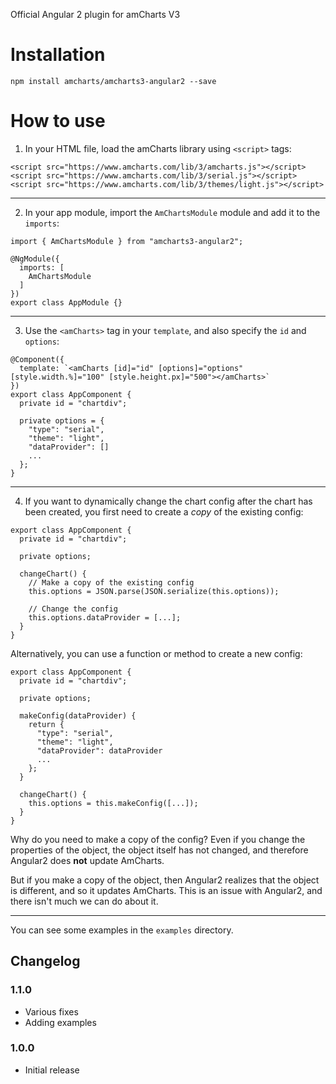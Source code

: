 Official Angular 2 plugin for amCharts V3

Installation
============

```
npm install amcharts/amcharts3-angular2 --save
```

How to use
==========

1) In your HTML file, load the amCharts library using `<script>` tags:

```
<script src="https://www.amcharts.com/lib/3/amcharts.js"></script>
<script src="https://www.amcharts.com/lib/3/serial.js"></script>
<script src="https://www.amcharts.com/lib/3/themes/light.js"></script>
```

----

2) In your app module, import the `AmChartsModule` module and add it to the `imports`:

```
import { AmChartsModule } from "amcharts3-angular2";

@NgModule({
  imports: [
    AmChartsModule
  ]
})
export class AppModule {}
```

----

3) Use the `<amCharts>` tag in your `template`, and also specify the `id` and `options`:

```
@Component({
  template: `<amCharts [id]="id" [options]="options" [style.width.%]="100" [style.height.px]="500"></amCharts>`
})
export class AppComponent {
  private id = "chartdiv";

  private options = {
    "type": "serial",
    "theme": "light",
    "dataProvider": []
    ...
  };
}
```

----

4) If you want to dynamically change the chart config after the chart has been created, you first need to create a *copy* of the existing config:

```
export class AppComponent {
  private id = "chartdiv";

  private options;

  changeChart() {
    // Make a copy of the existing config
    this.options = JSON.parse(JSON.serialize(this.options));

    // Change the config
    this.options.dataProvider = [...];
  }
}
```

Alternatively, you can use a function or method to create a new config:

```
export class AppComponent {
  private id = "chartdiv";

  private options;

  makeConfig(dataProvider) {
    return {
      "type": "serial",
      "theme": "light",
      "dataProvider": dataProvider
      ...
    };
  }

  changeChart() {
    this.options = this.makeConfig([...]);
  }
}
```

Why do you need to make a copy of the config? Even if you change the properties of the object, the object itself has not changed, and therefore Angular2 does **not** update AmCharts.

But if you make a copy of the object, then Angular2 realizes that the object is different, and so it updates AmCharts. This is an issue with Angular2, and there isn't much we can do about it.

----

You can see some examples in the `examples` directory.

## Changelog

### 1.1.0
* Various fixes
* Adding examples

### 1.0.0
* Initial release
